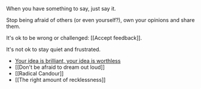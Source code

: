 
When you have something to say, just say it.

Stop being afraid of others (or even yourself?), own your opinions and share them.

It's ok to be wrong or challenged: [[Accept feedback]].

It's not ok to stay quiet and frustrated.

- [Your idea is brilliant, your idea is worthless](https://stonemaiergames.com/kickstarter-lesson-204-your-idea-is-brilliant-your-idea-is-worthless/)
- [[Don't be afraid to dream out loud]]
- [[Radical Candour]]
- [[The right amount of recklessness]]
